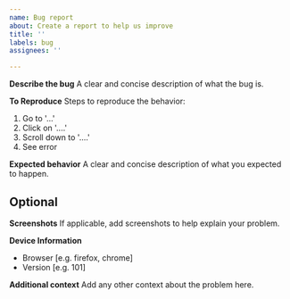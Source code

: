 ```yaml
---
name: Bug report
about: Create a report to help us improve
title: ''
labels: bug
assignees: ''

---
```


**Describe the bug**
A clear and concise description of what the bug is.

**To Reproduce**
Steps to reproduce the behavior:
1. Go to '...'
2. Click on '....'
3. Scroll down to '....'
4. See error

**Expected behavior**
A clear and concise description of what you expected to happen.

## Optional 

**Screenshots**
If applicable, add screenshots to help explain your problem.

**Device Information**
 - Browser [e.g. firefox, chrome]
 - Version [e.g. 101]

**Additional context**
Add any other context about the problem here.
